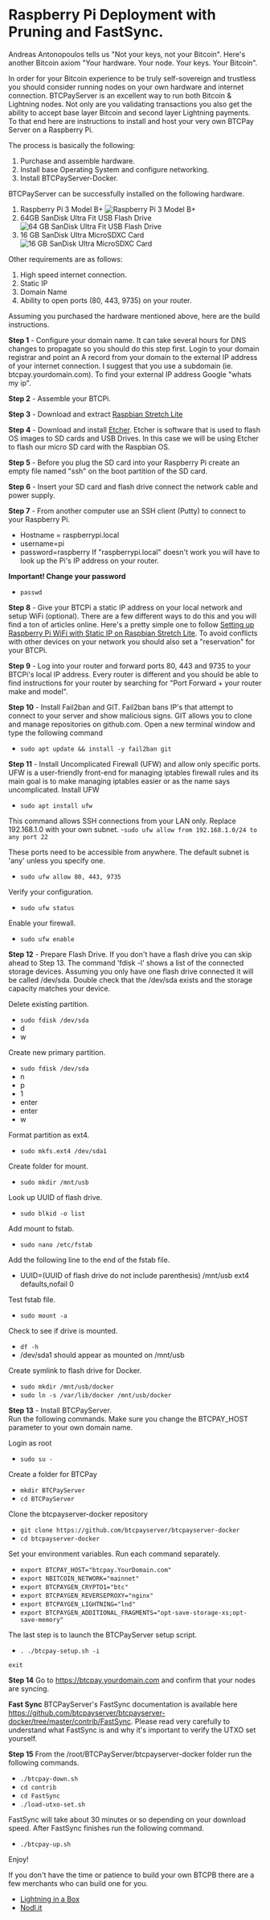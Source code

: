 # Raspberry Pi Deployment with Pruning and FastSync.

Andreas Antonopoulos tells us "Not your keys, not your Bitcoin".  Here's another Bitcoin axiom "Your hardware.  Your node.  Your keys.  Your Bitcoin". 

In order for your Bitcoin experience to be truly self-sovereign and trustless you should consider running nodes on your own hardware and internet connection. BTCPayServer is an excellent way to run both Bitcoin & Lightning nodes.  Not only are you validating transactions you also get the ability to accept base layer Bitcoin and second layer Lightning payments.  
To that end here are instructions to install and host your very own BTCPay Server on a Raspberry Pi. 

The process is basically the following:

1. Purchase and assemble hardware. 
2. Install base Operating System and configure networking.
3. Install BTCPayServer-Docker.

BTCPayServer can be successfully installed on the following hardware.   
 
1. Raspberry Pi 3 Model B+
![Raspberry Pi 3 Model B+](https://www.raspberrypi.org/app/uploads/2018/03/770A5842-462x322.jpg "Raspberry Pi 3 Model B+")
2. 64GB SanDisk Ultra Fit USB Flash Drive
![64 GB SanDisk Ultra Fit USB Flash Drive](https://drh1.img.digitalriver.com/DRHM/Storefront/Company/sandiskus/images/product/detail/SDCZ430-210.png "SanDisk Ultra Fit USB 3.1 Flash Drive")
3. 16 GB SanDisk Ultra MicroSDXC Card
![16 GB SanDisk Ultra MicroSDXC Card](https://drh2.img.digitalriver.com/DRHM/Storefront/Company/sandiskus/images/product/detail/ultra-microsd-16gb-sandisk-210x210.png "16 GB SanDisk Ultra MicroSDXC Card")


Other requirements are as follows:

1. High speed internet connection.
2. Static IP
3. Domain Name
4. Ability to open ports (80, 443, 9735) on your router. 

Assuming you purchased the hardware mentioned above, here are the build instructions.

**Step 1** - Configure your domain name. 
It can take several hours for DNS changes to propagate so you should do this step first.  Login to your domain registrar and point an A record from your domain to the external IP address of your internet connection.  I suggest that you use a subdomain (ie. btcpay.yourdomain.com).  To find your external IP address Google "whats my ip".  

**Step 2** - Assemble your BTCPi.  

**Step 3** - Download and extract [Raspbian Stretch Lite](https://downloads.raspberrypi.org/raspbian_lite_latest)

**Step 4** - Download and install [Etcher](https://etcher.io/).  Etcher is software that is used to flash OS images to SD cards and USB Drives. 
In this case we will be using Etcher to flash our micro SD card with the Raspbian OS. 

**Step 5** - Before you plug the SD card into your Raspberry Pi create an empty file named "ssh" on the boot partition of the SD card.

**Step 6** - Insert your SD card and flash drive connect the network cable and power supply. 

**Step 7** - From another computer use an SSH client (Putty) to connect to your Raspberry Pi. 
- Hostname = raspberrypi.local
- username=pi
- password=raspberry 
If "raspberrypi.local" doesn't work you will have to look up the Pi's IP address on your router. 

**Important! Change your password**
- ``` passwd ```

**Step 8** - Give your BTCPi a static IP address on your local network and setup WiFi (optional). There are a few different ways to do this and you will find a ton of articles online. Here's a pretty simple one to follow [Setting up Raspberry Pi WiFi with Static IP on Raspbian Stretch Lite](https://electrondust.com/2017/11/25/setting-raspberry-pi-wifi-static-ip-raspbian-stretch-lite/).  To avoid conflicts with other devices on your network you should also set a "reservation" for your BTCPi. 

**Step 9** - Log into your router and forward ports 80, 443 and 9735 to your BTCPi's local IP address. Every router is different and you should be able to find instructions for your router by searching for "Port Forward + your router make and model". 

**Step 10** - Install Fail2ban and GIT.  Fail2ban bans IP's that attempt to connect to your server and show malicious signs.  GIT allows you to clone and manage repositories on github.com. 
Open a new terminal window and type the following command 
- ``` sudo apt update && install -y fail2ban git ```

**Step 11** - Install Uncomplicated Firewall (UFW) and allow only specific ports. UFW is a user-friendly front-end for managing iptables firewall rules and its main goal is to make managing iptables easier or as the name says uncomplicated. 
Install UFW
- ``` sudo apt install ufw ```

This command allows SSH connections from your LAN only. Replace 192.168.1.0 with your own subnet.
-``` sudo ufw allow from 192.168.1.0/24 to any port 22 ```

These ports need to be accessible from anywhere.  The default subnet is 'any' unless you specify one.
- ``` sudo ufw allow 80, 443, 9735 ```

Verify your configuration.
- ``` sudo ufw status ```

Enable your firewall.
- ``` sudo ufw enable ```

**Step 12** - Prepare Flash Drive. If you don't have a flash drive you can skip ahead to Step 13.
The command 'fdisk -l' shows a list of the connected storage devices. Assuming you only have one flash drive connected it will be
called /dev/sda.  Double check that the /dev/sda exists and the storage capacity matches your device. 

Delete existing partition.
- ``` sudo fdisk /dev/sda ```
- d
- w

Create new primary partition.
- ``` sudo fdisk /dev/sda ```
- n
- p
- 1
- enter
- enter
- w

Format partition as ext4.
- ``` sudo mkfs.ext4 /dev/sda1 ```

Create folder for mount.
- ``` sudo mkdir /mnt/usb ```

Look up UUID of flash drive.
- ``` sudo blkid -o list ```

Add mount to fstab.
- ``` sudo nano /etc/fstab ```

Add the following line to the end of the fstab file.
- UUID=(UUID of flash drive do not include parenthesis) /mnt/usb ext4 defaults,nofail 0

Test fstab file.
- ``` sudo mount -a ```

Check to see if drive is mounted. 
- ``` df -h ```
- /dev/sda1 should appear as mounted on /mnt/usb

Create symlink to flash drive for Docker.
- ``` sudo mkdir /mnt/usb/docker ```
- ``` sudo ln -s /var/lib/docker /mnt/usb/docker ```


**Step 13** - Install BTCPayServer.  
Run the following commands.  Make sure you change the BTCPAY_HOST parameter to your own domain name. 

Login as root
- ``` sudo su - ```

Create a folder for BTCPay
- ``` mkdir BTCPayServer ```
- ``` cd BTCPayServer ```

Clone the btcpayserver-docker repository
- ``` git clone https://github.com/btcpayserver/btcpayserver-docker ```
- ``` cd btcpayserver-docker ```

Set your environment variables. Run each command separately. 
- ``` export BTCPAY_HOST="btcpay.YourDomain.com" ```
- ``` export NBITCOIN_NETWORK="mainnet" ```
- ``` export BTCPAYGEN_CRYPTO1="btc" ```
- ``` export BTCPAYGEN_REVERSEPROXY="nginx" ```
- ``` export BTCPAYGEN_LIGHTNING="lnd" ```
- ``` export BTCPAYGEN_ADDITIONAL_FRAGMENTS="opt-save-storage-xs;opt-save-memory" ```

The last step is to launch the BTCPayServer setup script. 
- ``` . ./btcpay-setup.sh -i ```

``` exit ```

**Step 14** 
Go to https://btcpay.yourdomain.com and confirm that your nodes are syncing. 

**Fast Sync**
BTCPayServer's FastSync documentation is available here https://github.com/btcpayserver/btcpayserver-docker/tree/master/contrib/FastSync.
Please read very carefully to understand what FastSync is and why it's important to verify the UTXO set yourself.

**Step 15**
From the /root/BTCPayServer/btcpayserver-docker folder run the following commands.

- ``` ./btcpay-down.sh ```
- ``` cd contrib ```
- ``` cd FastSync ```
- ``` ./load-utxo-set.sh ```

FastSync will take about 30 minutes or so depending on your download speed. After FastSync finishes run the following command.
- ``` ./btcpay-up.sh ```

Enjoy!

If you don't have the time or patience to build your own BTCPB there are a few merchants who can build one for you. 
- [Lightning in a Box](https://lightninginabox.co)
- [Nodl.it](https://nodl.it)

